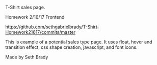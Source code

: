 T-Shirt sales page.

Homework 2/16/17 Frontend


https://github.com/sethgabrielbrady/T-Shirt-Homework21617/commits/master


This is example of a potential sales type page. It uses float, hover and transition
effect, css shape creation, javascript, and font icons.

Made by Seth Brady
